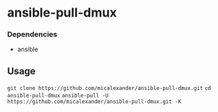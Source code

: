# ansible-pull-dmux

### Dependencies
- ansible

## Usage
`git clone https://github.com/micalexander/ansible-pull-dmux.git`
`cd ansible-pull-dmux`
`ansible-pull -U https://github.com/micalexander/ansible-pull-dmux.git -K`

